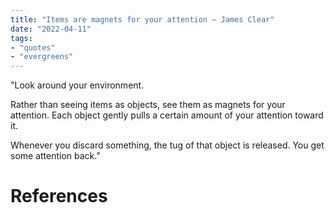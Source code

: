 ```yaml
---
title: "Items are magnets for your attention – James Clear"
date: "2022-04-11"
tags:
- "quotes"
- "evergreens"
---
```


"Look around your environment.

Rather than seeing items as objects, see them as magnets for your attention. Each object gently pulls a certain amount of your attention toward it.

Whenever you discard something, the tug of that object is released. You get some attention back."

# References
